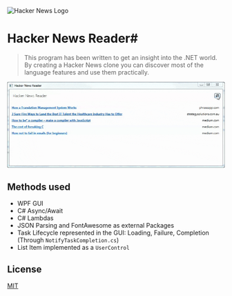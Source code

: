 ![Hacker News Logo](http://ih1.redbubble.net/image.120481552.6003/flat,64x64,075,f.jpg)

# Hacker News Reader#

> This program has been written to get an insight into the .NET world. By creating a Hacker News clone you can discover most of the language features and use them practically.

![Hacker News Intro](./intro.gif)

## Methods used

* WPF GUI
* C# Async/Await
* C# Lambdas
* JSON Parsing and FontAwesome as external Packages
* Task Lifecycle represented in the GUI: Loading, Failure, Completion (Through `NotifyTaskCompletion.cs`)
* List Item implemented as a `UserControl`

## License

[MIT](./license)
